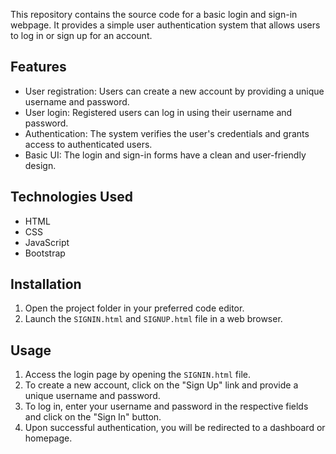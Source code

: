 This repository contains the source code for a basic login and sign-in webpage. It provides a simple user authentication system that allows users to log in or sign up for an account.

## Features

- User registration: Users can create a new account by providing a unique username and password.
- User login: Registered users can log in using their username and password.
- Authentication: The system verifies the user's credentials and grants access to authenticated users.
- Basic UI: The login and sign-in forms have a clean and user-friendly design.

## Technologies Used

- HTML
- CSS
- JavaScript
- Bootstrap

## Installation

1. Open the project folder in your preferred code editor.
2. Launch the `SIGNIN.html` and `SIGNUP.html` file in a web browser.

## Usage

1. Access the login page by opening the `SIGNIN.html` file.
2. To create a new account, click on the "Sign Up" link and provide a unique username and password.
3. To log in, enter your username and password in the respective fields and click on the "Sign In" button.
4. Upon successful authentication, you will be redirected to a dashboard or homepage.
